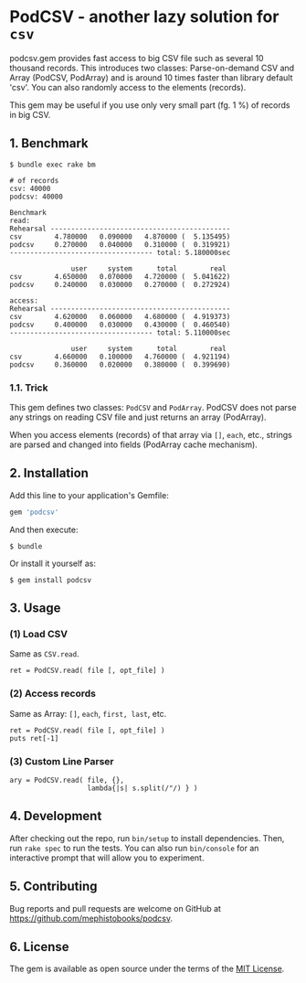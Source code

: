 # PodCSV  - another lazy solution for `csv`

podcsv.gem provides fast access to big CSV file such as several 10 thousand
records. This introduces two classes: Parse-on-demand CSV and Array (PodCSV,
PodArray) and is around 10 times faster than library default 'csv'. You can
also randomly access to the elements (records).

This gem may be useful if you use only very small part (fg. 1 %) of records
in big CSV.


## 1. Benchmark

```
$ bundle exec rake bm

# of records
csv: 40000
podcsv: 40000

Benchmark
read:
Rehearsal --------------------------------------------
csv        4.780000   0.090000   4.870000 (  5.135495)
podcsv     0.270000   0.040000   0.310000 (  0.319921)
----------------------------------- total: 5.180000sec

               user     system      total        real
csv        4.650000   0.070000   4.720000 (  5.041622)
podcsv     0.240000   0.030000   0.270000 (  0.272924)

access:
Rehearsal --------------------------------------------
csv        4.620000   0.060000   4.680000 (  4.919373)
podcsv     0.400000   0.030000   0.430000 (  0.460540)
----------------------------------- total: 5.110000sec

               user     system      total        real
csv        4.660000   0.100000   4.760000 (  4.921194)
podcsv     0.360000   0.020000   0.380000 (  0.399690)
```

### 1.1. Trick

This gem defines two classes: `PodCSV` and `PodArray`.
PodCSV does not parse any strings on reading CSV file and just returns an
array (PodArray).

When you access elements (records) of that array via `[]`, `each`, etc.,
strings are parsed and changed into fields (PodArray cache mechanism).


## 2. Installation

Add this line to your application's Gemfile:

```ruby
gem 'podcsv'
```

And then execute:

    $ bundle

Or install it yourself as:

    $ gem install podcsv


## 3. Usage

### (1) Load CSV

Same as `CSV.read`.

```
ret = PodCSV.read( file [, opt_file] )
```

### (2) Access records

Same as Array: `[]`, `each`, `first, last`, etc.

```
ret = PodCSV.read( file [, opt_file] )
puts ret[-1]
```


### (3) Custom Line Parser

```
ary = PodCSV.read( file, {},
                   lambda{|s| s.split(/"/) } )
```


## 4. Development

After checking out the repo, run `bin/setup` to install dependencies. Then, run `rake spec` to run the tests. You can also run `bin/console` for an interactive prompt that will allow you to experiment.


## 5. Contributing

Bug reports and pull requests are welcome on GitHub at https://github.com/mephistobooks/podcsv.


## 6. License

The gem is available as open source under the terms of the [MIT License](http://opensource.org/licenses/MIT).

